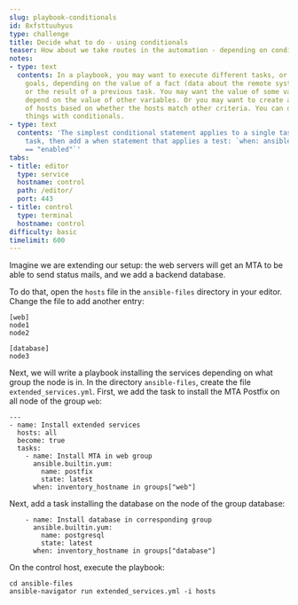 ```yaml
---
slug: playbook-conditionals
id: 8xfsttuuhyus
type: challenge
title: Decide what to do - using conditionals
teaser: How about we take routes in the automation - depending on conditions?
notes:
- type: text
  contents: In a playbook, you may want to execute different tasks, or have different
    goals, depending on the value of a fact (data about the remote system), a variable,
    or the result of a previous task. You may want the value of some variables to
    depend on the value of other variables. Or you may want to create additional groups
    of hosts based on whether the hosts match other criteria. You can do all of these
    things with conditionals.
- type: text
  contents: 'The simplest conditional statement applies to a single task. Create the
    task, then add a when statement that applies a test: `when: ansible_selinux.status
    == "enabled"`'
tabs:
- title: editor
  type: service
  hostname: control
  path: /editor/
  port: 443
- title: control
  type: terminal
  hostname: control
difficulty: basic
timelimit: 600
---
```

Imagine we are extending our setup: the web servers will get an MTA to be able to send status mails, and we add a backend database.

To do that, open the `hosts` file in the `ansible-files` directory in your editor. Change the file to add another entry:

```
[web]
node1
node2

[database]
node3
```

Next, we will write a playbook installing the services depending on what group the node is in. In the directory `ansible-files`, create the file `extended_services.yml`. First, we add the task to install the MTA Postfix on all node of the group `web`:

```
---
- name: Install extended services
  hosts: all
  become: true
  tasks:
    - name: Install MTA in web group
      ansible.builtin.yum:
        name: postfix
        state: latest
      when: inventory_hostname in groups["web"]
```

Next, add a task installing the database on the node of the group database:

```
    - name: Install database in corresponding group
      ansible.builtin.yum:
        name: postgresql
        state: latest
      when: inventory_hostname in groups["database"]
```

On the control host, execute the playbook:

```
cd ansible-files
ansible-navigator run extended_services.yml -i hosts
```
